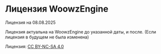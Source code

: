 # Лицензия WoowzEngine

Лицензия на 08.08.2025

Лицензия актуальна на WoowzEngine до указанной даты, и после. (Если лицензия в будущем не была изменена)

Лицензия: [CC BY-NC-SA 4.0](https://creativecommons.org/licenses/by-nc-sa/4.0/)